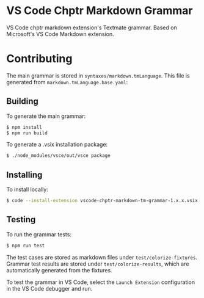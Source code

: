# VS Code Chptr Markdown Grammar

VS Code chptr markdown extension's Textmate grammar.  Based on Microsoft's VS Code Markdown extension.

# Contributing
The main grammar is stored in `syntaxes/markdown.tmLanguage`. This file is generated from `markdown.tmLanguage.base.yaml`:

## Building
To generate the main grammar:

```bash
$ npm install
$ npm run build 
```

To generate a .vsix installation package:

```bash
$ ./node_modules/vsce/out/vsce package
```

## Installing
To install locally:

```bash
$ code --install-extension vscode-chptr-markdown-tm-grammar-1.x.x.vsix
```

## Testing
To run the grammar tests:

```bash
$ npm run test
```

The test cases are stored as markdown files under `test/colorize-fixtures`. Grammar test results are stored under `test/colorize-results`, which are automatically generated from the fixtures.

To test the grammar in VS Code, select the `Launch Extension` configuration in the VS Code debugger and run.
